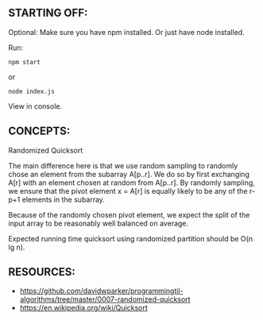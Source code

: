 ## STARTING OFF:

Optional: Make sure you have npm installed.
Or just have node installed.

Run:
```
npm start
```

or
```
node index.js
```

View in console.

## CONCEPTS:

Randomized Quicksort

The main difference here is that we use random sampling to randomly chose an element
from the subarray A[p..r]. We do so by first exchanging A[r] with an element chosen
at random from A[p..r]. By randomly sampling, we ensure that the pivot element
x = A[r] is equally likely to be any of the r-p+1 elements in the subarray.

Because of the randomly chosen pivot element, we expect the split of the input
array to be reasonably well balanced on average.

Expected running time quicksort using randomized partition should be O(n lg n).

## RESOURCES:

* https://github.com/davidwparker/programmingtil-algorithms/tree/master/0007-randomized-quicksort
* https://en.wikipedia.org/wiki/Quicksort
